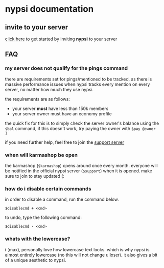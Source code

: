 # nypsi documentation

## invite to your server

<a href="http://invite.nypsi.xyz" target="_blank">click here</a> to get started by inviting **nypsi** to your server

## FAQ

### my server does not qualify for the pings command

there are requirements set for pings/mentioned to be tracked, as there is massive performance issues when nypsi tracks every
mention on every server, no matter how much they use nypsi.<br />

the requirements are as follows:

-   your server **must** have less than 150k members
-   your server owner must have an economy profile

the quick fix for this is to simply check the server owner's balance using the `$bal` command, if this doesn't work, try
paying the owner with `$pay @owner 1`

if you need further help, feel free to join the [support server](https://discord.gg/hJTDNST)

### when will karmashop be open

the karmashop (`$karmashop`) opens around once every month. everyone will be notified in the official nypsi server
(`$support`) when it is opened. make sure to join to stay updated (:

### how do i disable certain commands

in order to disable a command, run the command below.

```
$disablecmd + <cmd>
```

to undo, type the following command:

```
$disablecmd - <cmd>
```

### whats with the lowercase?

i (max), personally love how lowercase text looks. which is why nypsi is almost entirely lowercase (no this will not change u
loser). it also gives a bit of a unique aesthetic to nypsi.
